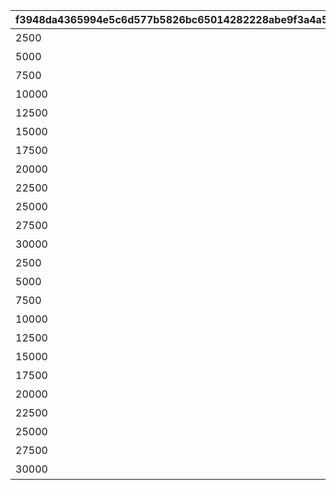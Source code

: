 |f3948da4365994e5c6d577b5826bc65014282228abe9f3a4a54741a0be80162e|4c6f59b9735a52c91b2614414019f55131c1404316f0c458b8625fb488a85dfb|9060e97db931c714336218825c6bf542eb89fdd1e65e73d7c0f3fcd08e2d5c2c|22dd6372090be80c729f9471a0f8924a77ceaf8aee51c1ceeda745bd9e9d2b64|9e8f5f1d336f82fe9720b3bc2c30bd6ee4526c48992451088b77796eb2a82d4a|32d2a2f1e47114adb19df2c8a0bcaa35e7c8ba9cfc59546b26e5429eece0e427|640c6e8c9ca16655ca8be28c2752f84f4ed58bbd91d845c4bd6b6c492d64e692|
| --- | --- | --- | --- | --- | --- | --- |
|2500|50000|5126700|1|12|94002|累計スコアを2500pt 獲得しよう|
|5000|50000|0|1|12|94002|累計スコアを5000pt 獲得しよう|
|7500|50000|0|1|12|94002|累計スコアを7500pt 獲得しよう|
|10000|1|5126701|1|7|2839|累計スコアを10000pt 獲得しよう|
|12500|80000|0|1|12|94002|累計スコアを12500pt 獲得しよう|
|15000|80000|0|1|12|94002|累計スコアを15000pt 獲得しよう|
|17500|80000|0|1|12|94002|累計スコアを17500pt 獲得しよう|
|20000|25|5126702|1|8|91002|累計スコアを20000pt 獲得しよう|
|22500|100000|0|1|12|94002|累計スコアを22500pt 獲得しよう|
|25000|100000|0|1|12|94002|累計スコアを25000pt 獲得しよう|
|27500|100|0|1|8|91002|累計スコアを27500pt 獲得しよう|
|30000|1|5126703|1|15|11001262|累計スコアを30000pt 獲得しよう|
|2500|50000|5126710|2|12|94002|累計スコアを2500pt 獲得しよう|
|5000|50000|0|2|12|94002|累計スコアを5000pt 獲得しよう|
|7500|50000|0|2|12|94002|累計スコアを7500pt 獲得しよう|
|10000|1|5126711|2|7|2840|累計スコアを10000pt 獲得しよう|
|12500|80000|0|2|12|94002|累計スコアを12500pt 獲得しよう|
|15000|80000|0|2|12|94002|累計スコアを15000pt 獲得しよう|
|17500|80000|0|2|12|94002|累計スコアを17500pt 獲得しよう|
|20000|25|5126712|2|8|91002|累計スコアを20000pt 獲得しよう|
|22500|100000|0|2|12|94002|累計スコアを22500pt 獲得しよう|
|25000|100000|0|2|12|94002|累計スコアを25000pt 獲得しよう|
|27500|100|0|2|8|91002|累計スコアを27500pt 獲得しよう|
|30000|1|5126713|2|15|11001263|累計スコアを30000pt 獲得しよう|